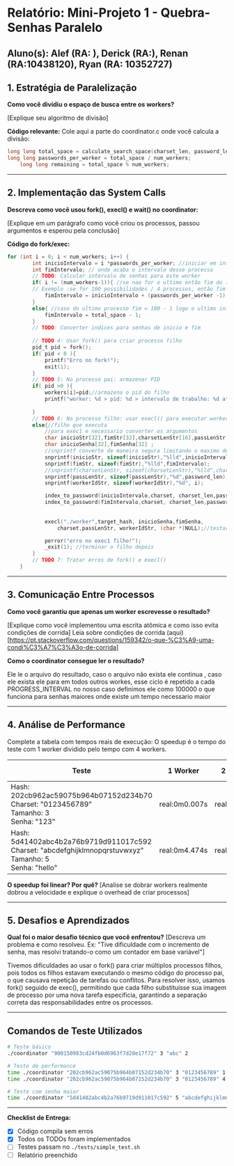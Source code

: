 # Relatório: Mini-Projeto 1 - Quebra-Senhas Paralelo

**Aluno(s):** Alef (RA: ), Derick (RA:), Renan (RA:10438120), Ryan (RA: 10352727) 
---

## 1. Estratégia de Paralelização


**Como você dividiu o espaço de busca entre os workers?**

[Explique seu algoritmo de divisão]

**Código relevante:** Cole aqui a parte do coordinator.c onde você calcula a divisão:
```c
long long total_space = calculate_search_space(charset_len, password_len);
long long passwords_per_worker = total_space / num_workers;
    long long remaining = total_space % num_workers;
```

---

## 2. Implementação das System Calls

**Descreva como você usou fork(), execl() e wait() no coordinator:**

[Explique em um parágrafo como você criou os processos, passou argumentos e esperou pela conclusão]

**Código do fork/exec:**
```c
for (int i = 0; i < num_workers; i++) {
        int inicioIntervalo = i *passwords_per_worker; //iniciar em intervalos diferentes para cada i do loop
        int fimIntervalo; // onde acaba o intervalo desse processo
        // TODO: Calcular intervalo de senhas para este worker
        if( i != (num_workers-1)){ //se nao for o ultimo então fim do intervalo = inicio + divisão das possibilidades
        // Exemplo :se for 100 possibilidades / 4 processos, então fim = inicio[0,25,50] + divisão das possibilidades[25]- 1 = [24,49,74]
            fimIntervalo = inicioIntervalo + (passwords_per_worker -1); 
        }
        else{ //caso do ultimo processo fim = 100 - 1 logo o ultimo inicia em 75 e acaba em 99.
            fimIntervalo = total_space - 1;
        }
        // TODO: Converter indices para senhas de inicio e fim
        
        // TODO 4: Usar fork() para criar processo filho
        pid_t pid = fork();
        if( pid < 0 ){
            printf("Erro no fork!");
            exit(1);
        }
        // TODO 5: No processo pai: armazenar PID
        if( pid >0 ){
            workers[i]=pid;//armazena o pid do filho
            printf("worker: %d > pid: %d > intervalo de trabalho: %d até %d \n",i, workers[i], inicioIntervalo, fimIntervalo); 
            
        }
        // TODO 6: No processo filho: usar execl() para executar worker
        else{//filho que executa
            //para exec1 e necessario converter os argumentos
            char inicioStr[32],fimStr[32],charsetLenStr[16],passLenStr[16],workerIdStr[8];
            char inicioSenha[32],fimSenha[32] ;
            //snprintf converte de maneira segura limitando o maximo de tamanho
            snprintf(inicioStr, sizeof(inicioStr),"%lld",inicioIntervalo);
            snprintf(fimStr, sizeof(fimStr),"%lld",fimIntervalo);
            //snprintf(charsetLenStr, sizeof(charsetLenStr),"%lld",charset_len);
            snprintf(passLenStr, sizeof(passLenStr),"%d",password_len);
            snprintf(workerIdStr, sizeof(workerIdStr),"%d", i);

            index_to_password(inicioIntervalo,charset, charset_len,password_len,inicioSenha);
            index_to_password(fimIntervalo,charset, charset_len,password_len,fimSenha);
            
            
            execl("./worker",target_hash, inicioSenha,fimSenha,
                charset,passLenStr, workerIdStr, (char *)NULL);//testar.

            perror("erro no exec1 filho!");
            _exit(1); //terminar o filho depois
        }
        // TODO 7: Tratar erros de fork() e execl()
    }
```

---

## 3. Comunicação Entre Processos

**Como você garantiu que apenas um worker escrevesse o resultado?**

[Explique como você implementou uma escrita atômica e como isso evita condições de corrida]
Leia sobre condições de corrida (aqui)[https://pt.stackoverflow.com/questions/159342/o-que-%C3%A9-uma-condi%C3%A7%C3%A3o-de-corrida]

**Como o coordinator consegue ler o resultado?**

Ele le o arquivo do resultado, caso o arquivo não exista ele continua , caso ele exista ele para em todos outros workes, esse ciclo
é repetido a cada PROGRESS_INTERVAL no nosso caso definimos ele como 100000 o que funciona para senhas maiores onde existe um tempo
necessario maior

---

## 4. Análise de Performance
Complete a tabela com tempos reais de execução:
O speedup é o tempo do teste com 1 worker dividido pelo tempo com 4 workers.

| Teste | 1 Worker | 2 Workers | 4 Workers | Speedup (4w) |
|-------|----------|-----------|-----------|--------------|
| Hash: 202cb962ac59075b964b07152d234b70<br>Charset: "0123456789"<br>Tamanho: 3<br>Senha: "123" | real:0m0.007s | real:0m0.007s | real:0m0.007s | 0m0.001s |
| Hash: 5d41402abc4b2a76b9719d911017c592<br>Charset: "abcdefghijklmnopqrstuvwxyz"<br>Tamanho: 5<br>Senha: "hello" | real:0m4.474s | real:0m7.808s | real:0m1.598s | 2.799S |

**O speedup foi linear? Por quê?**
[Analise se dobrar workers realmente dobrou a velocidade e explique o overhead de criar processos]

---

## 5. Desafios e Aprendizados
**Qual foi o maior desafio técnico que você enfrentou?**
[Descreva um problema e como resolveu. Ex: "Tive dificuldade com o incremento de senha, mas resolvi tratando-o como um contador em base variável"]

Tivemos dificuldades ao usar o fork() para criar múltiplos processos filhos, pois todos os filhos estavam executando o mesmo código do processo pai, o que causava repetição de tarefas ou conflitos. Para resolver isso, usamos fork() seguido de exec(), permitindo que cada filho substituísse sua imagem de processo por uma nova tarefa especificia, garantindo a separação correta das responsabilidades entre os processos.

---

## Comandos de Teste Utilizados

```bash
# Teste básico
./coordinator "900150983cd24fb0d6963f7d28e17f72" 3 "abc" 2

# Teste de performance
time ./coordinator "202cb962ac59075b964b07152d234b70" 3 "0123456789" 1
time ./coordinator "202cb962ac59075b964b07152d234b70" 3 "0123456789" 4

# Teste com senha maior
time ./coordinator "5d41402abc4b2a76b9719d911017c592" 5 "abcdefghijklmnopqrstuvwxyz" 4
```
---

**Checklist de Entrega:**
- [X] Código compila sem erros
- [X] Todos os TODOs foram implementados
- [ ] Testes passam no `./tests/simple_test.sh`
- [ ] Relatório preenchido